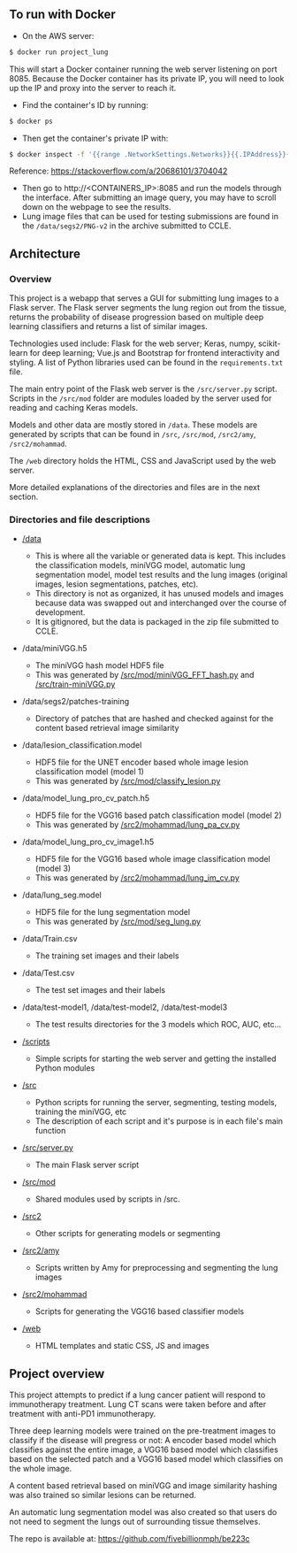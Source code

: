 ## To run with Docker
- On the AWS server:
```bash
$ docker run project_lung
```
This will start a Docker container running the web server listening on port 8085.
Because the Docker container has its private IP, you will need to look up the IP and proxy into the server to reach it.
- Find the container's ID by running:
```bash
$ docker ps
```
- Then get the container's private IP with:
```bash
$ docker inspect -f '{{range .NetworkSettings.Networks}}{{.IPAddress}}{{end}}' CONTAINER_ID
```
Reference: https://stackoverflow.com/a/20686101/3704042
- Then go to http://<CONTAINERS_IP>:8085 and run the models through the interface. After submitting an image query, you may have to scroll down on the webpage to see the results.
- Lung image files that can be used for testing submissions are found in the `/data/segs2/PNG-v2` in the archive submitted to CCLE. 

## Architecture

### Overview
This project is a webapp that serves a GUI for submitting lung images to a Flask server.  The Flask server segments the lung region out from the tissue, returns the probability of disease progression based on multiple deep learning classifiers and returns a list of similar images.

Technologies used include: Flask for the web server; Keras, numpy, scikit-learn for deep learning; Vue.js and Bootstrap for frontend interactivity and styling.  A list of Python libraries used can be found in the `requirements.txt` file.

The main entry point of the Flask web server is the `/src/server.py` script.  Scripts in the `/src/mod` folder are modules loaded by the server used for reading and caching Keras models.

Models and other data are mostly stored in `/data`.  These models are generated by scripts that can be found in `/src`, `/src/mod`, `/src2/amy`, `/src2/mohammad`.

The `/web` directory holds the HTML, CSS and JavaScript used by the web server.

More detailed explanations of the directories and files are in the next section.

### Directories and file descriptions

- [/data](https://github.com/fivebillionmph/be223c/tree/master/data)
  - This is where all the variable or generated data is kept.  This includes the classification models, miniVGG model, automatic lung segmentation model, model test results and the lung images (original images, lesion segmentations, patches, etc).
  - This directory is not as organized, it has unused models and images because data was swapped out and interchanged over the course of development.
  - It is gitignored, but the data is packaged in the zip file submitted to CCLE.

- /data/miniVGG.h5
  - The miniVGG hash model HDF5 file
  - This was generated by [/src/mod/miniVGG_FFT_hash.py](https://github.com/fivebillionmph/be223c/blob/master/src/mod/miniVGG_FFT_hash.py) and [/src/train-miniVGG.py](https://github.com/fivebillionmph/be223c/blob/master/src/train-miniVGG.py)

- /data/segs2/patches-training
  - Directory of patches that are hashed and checked against for the content based retrieval image similarity

- /data/lesion_classification.model
  - HDF5 file for the UNET encoder based whole image lesion classification model (model 1)
  - This was generated by [/src/mod/classify_lesion.py](https://github.com/fivebillionmph/be223c/blob/master/src/mod/classify_lesion.py)

- /data/model_lung_pro_cv_patch.h5
  - HDF5 file for the VGG16 based patch classification model (model 2)
  - This was generated by [/src2/mohammad/lung_pa_cv.py](https://github.com/fivebillionmph/be223c/blob/master/src2/mohammad/lung_pa_cv.py)

- /data/model_lung_pro_cv_image1.h5
  - HDF5 file for the VGG16 based whole image classification model (model 3)
  - This was generated by [/src2/mohammad/lung_im_cv.py](https://github.com/fivebillionmph/be223c/blob/master/src2/mohammad/lung_im_cv.py)

- /data/lung_seg.model
  - HDF5 file for the lung segmentation model
  - This was generated by [/src/mod/seg_lung.py](https://github.com/fivebillionmph/be223c/blob/master/src/mod/seg_lung.py)

- /data/Train.csv
  - The training set images and their labels

- /data/Test.csv
  - The test set images and their labels

- /data/test-model1, /data/test-model2, /data/test-model3
  - The test results directories for the 3 models which ROC, AUC, etc...

- [/scripts](https://github.com/fivebillionmph/be223c/tree/master/scripts)
  - Simple scripts for starting the web server and getting the installed Python modules

- [/src](https://github.com/fivebillionmph/be223c/tree/master/src)
  - Python scripts for running the server, segmenting, testing models, training the miniVGG, etc
  - The description of each script and it's purpose is in each file's main function

- [/src/server.py](https://github.com/fivebillionmph/be223c/blob/master/src/server.py)
  - The main Flask server script

- [/src/mod](https://github.com/fivebillionmph/be223c/tree/master/src/mod)
  - Shared modules used by scripts in /src.

- [/src2](https://github.com/fivebillionmph/be223c/tree/master/src2)
  - Other scripts for generating models or segmenting

- [/src2/amy](https://github.com/fivebillionmph/be223c/tree/master/src2/amy)
  - Scripts written by Amy for preprocessing and segmenting the lung images

- [/src2/mohammad](https://github.com/fivebillionmph/be223c/tree/master/src2/mohammad)
  - Scripts for generating the VGG16 based classifier models

- [/web](https://github.com/fivebillionmph/be223c/tree/master/web)
  - HTML templates and static CSS, JS and images

## Project overview
This project attempts to predict if a lung cancer patient will respond to immunotherapy treatment. Lung CT scans were taken before and after treatment with anti-PD1 immunotherapy.

Three deep learning models were trained on the pre-treatment images to classify if the disease will pregress or not: A encoder based model which classifies against the entire image, a VGG16 based model which classifies based on the selected patch and a VGG16 based model which classifies on the whole image.

A content based retrieval based on miniVGG and image similarity hashing was also trained so similar lesions can be returned.

An automatic lung segmentation model was also created so that users do not need to segment the lungs out of surrounding tissue themselves.

The repo is available at: https://github.com/fivebillionmph/be223c
